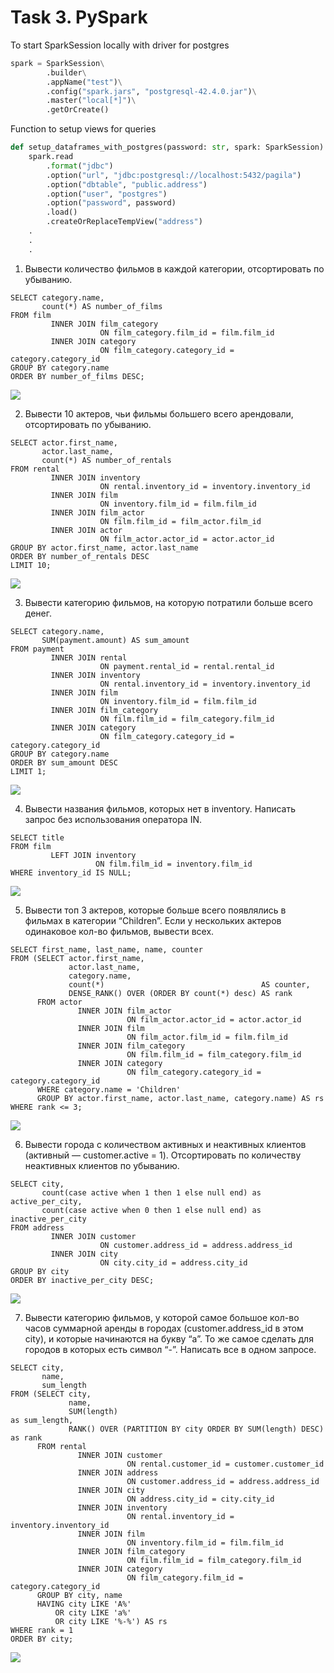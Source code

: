 # Task 3. PySpark

To start SparkSession locally with driver for postgres

```python
spark = SparkSession\
        .builder\
        .appName("test")\
        .config("spark.jars", "postgresql-42.4.0.jar")\
        .master("local[*]")\
        .getOrCreate()
```

Function to setup views for queries

```python
def setup_dataframes_with_postgres(password: str, spark: SparkSession):
    spark.read
        .format("jdbc")
        .option("url", "jdbc:postgresql://localhost:5432/pagila")
        .option("dbtable", "public.address")
        .option("user", "postgres")
        .option("password", password)
        .load()
        .createOrReplaceTempView("address")
    .
    .
    .
```

1. Вывести количество фильмов в каждой категории, отсортировать по убыванию.

```postgresql
SELECT category.name,
       count(*) AS number_of_films
FROM film
         INNER JOIN film_category
                    ON film_category.film_id = film.film_id
         INNER JOIN category
                    ON film_category.category_id = category.category_id
GROUP BY category.name
ORDER BY number_of_films DESC;
```

![](images/1.png)

2. Вывести 10 актеров, чьи фильмы большего всего арендовали, отсортировать по убыванию.

```postgresql
SELECT actor.first_name,
       actor.last_name,
       count(*) AS number_of_rentals
FROM rental
         INNER JOIN inventory
                    ON rental.inventory_id = inventory.inventory_id
         INNER JOIN film
                    ON inventory.film_id = film.film_id
         INNER JOIN film_actor
                    ON film.film_id = film_actor.film_id
         INNER JOIN actor
                    ON film_actor.actor_id = actor.actor_id
GROUP BY actor.first_name, actor.last_name
ORDER BY number_of_rentals DESC
LIMIT 10;
```

![](images/2.png)

3. Вывести категорию фильмов, на которую потратили больше всего денег.

```postgresql
SELECT category.name,
       SUM(payment.amount) AS sum_amount
FROM payment
         INNER JOIN rental
                    ON payment.rental_id = rental.rental_id
         INNER JOIN inventory
                    ON rental.inventory_id = inventory.inventory_id
         INNER JOIN film
                    ON inventory.film_id = film.film_id
         INNER JOIN film_category
                    ON film.film_id = film_category.film_id
         INNER JOIN category
                    ON film_category.category_id = category.category_id
GROUP BY category.name
ORDER BY sum_amount DESC
LIMIT 1;
```

![](images/3.png)

4. Вывести названия фильмов, которых нет в inventory. Написать запрос без использования оператора IN.

```postgresql
SELECT title
FROM film
         LEFT JOIN inventory
                   ON film.film_id = inventory.film_id
WHERE inventory_id IS NULL;
```

![](images/4.png)

5. Вывести топ 3 актеров, которые больше всего появлялись в фильмах в категории “Children”. Если у нескольких актеров одинаковое кол-во фильмов, вывести всех.

```postgresql
SELECT first_name, last_name, name, counter
FROM (SELECT actor.first_name,
             actor.last_name,
             category.name,
             count(*)                                   AS counter,
             DENSE_RANK() OVER (ORDER BY count(*) desc) AS rank
      FROM actor
               INNER JOIN film_actor
                          ON film_actor.actor_id = actor.actor_id
               INNER JOIN film
                          ON film_actor.film_id = film.film_id
               INNER JOIN film_category
                          ON film.film_id = film_category.film_id
               INNER JOIN category
                          ON film_category.category_id = category.category_id
      WHERE category.name = 'Children'
      GROUP BY actor.first_name, actor.last_name, category.name) AS rs
WHERE rank <= 3;
```

![](images/5.png)

6. Вывести города с количеством активных и неактивных клиентов (активный — customer.active = 1). Отсортировать по количеству неактивных клиентов по убыванию.

```postgresql
SELECT city,
       count(case active when 1 then 1 else null end) as active_per_city,
       count(case active when 0 then 1 else null end) as inactive_per_city
FROM address
         INNER JOIN customer
                    ON customer.address_id = address.address_id
         INNER JOIN city
                    ON city.city_id = address.city_id
GROUP BY city
ORDER BY inactive_per_city DESC;
```

![](images/6.png)

7. Вывести категорию фильмов, у которой самое большое кол-во часов суммарной аренды в городах (customer.address_id в этом city), и которые начинаются на букву “a”. То же самое сделать для городов в которых есть символ “-”. Написать все в одном запросе.

```postgresql
SELECT city,
       name,
       sum_length
FROM (SELECT city,
             name,
             SUM(length)                                               as sum_length,
             RANK() OVER (PARTITION BY city ORDER BY SUM(length) DESC) as rank
      FROM rental
               INNER JOIN customer
                          ON rental.customer_id = customer.customer_id
               INNER JOIN address
                          ON customer.address_id = address.address_id
               INNER JOIN city
                          ON address.city_id = city.city_id
               INNER JOIN inventory
                          ON rental.inventory_id = inventory.inventory_id
               INNER JOIN film
                          ON inventory.film_id = film.film_id
               INNER JOIN film_category
                          ON film.film_id = film_category.film_id
               INNER JOIN category
                          ON film_category.film_id = category.category_id
      GROUP BY city, name
      HAVING city LIKE 'A%'
          OR city LIKE 'a%'
          OR city LIKE '%-%') AS rs
WHERE rank = 1
ORDER BY city;
```

![](images/7.png)